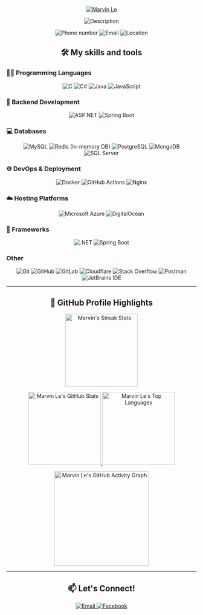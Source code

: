 
<p align="center">
  <a href="https://github.com/marv1n-le">
    <img src="https://readme-typing-svg.demolab.com?font=Poppins&weight=900&size=28&duration=1500&pause=1500&color=E6AF7E&center=true&vCenter=true&width=800&lines=Hi,+I'm+Marvin+Le!;Welcome+to+My+GitHub+Profile!" alt="Marvin Le"/>
  </a>
</p>
<p align="center">
  <img src="https://readme-typing-svg.demolab.com?font=Poppins&weight=700&size=22&pause=1000&color=E2A84E&center=true&vCenter=true&width=800&lines=Passionate+Backend+Developer" alt="Description">
</p>


<p align="center">
  <img src="https://custom-icon-badges.demolab.com/badge/-0377--137--787-orange?style=for-the-badge&logo=phone&logoColor=white" alt="Phone number"/>
  <img src="https://custom-icon-badges.demolab.com/badge/-ducanhle.iter@gmail.com-red?style=for-the-badge&logo=mention&logoColor=white" alt="Email"/>
  <img src="https://custom-icon-badges.demolab.com/badge/Ho%20Chi%20Minh-Viet%20Nam-purple?style=for-the-badge&logo=location&logoColor=white" alt="Location"/>
</p>

<h2 align="center">🛠️ My skills and tools</h2>

<h3>👨‍💻 Programming Languages</h3>
<p align="center">
  <img alt="C" src="https://custom-icon-badges.demolab.com/badge/C-03599C.svg?logo=c-in-hexagon&logoColor=white&style=for-the-badge">
  <img alt="C#" src="https://custom-icon-badges.demolab.com/badge/C%23-68217A.svg?logo=cs2&logoColor=white&style=for-the-badge">
  <img alt="Java" src="https://custom-icon-badges.demolab.com/badge/Java-FF4500.svg?logo=java&logoColor=white&style=for-the-badge">
  <img alt="JavaScript" src="https://img.shields.io/badge/JavaScript-F7DF1E.svg?logo=javascript&logoColor=black&style=for-the-badge">
</p>

<h3>🧰 Backend Development</h3>
<p align="center">
  <img alt="ASP.NET" src="https://img.shields.io/badge/ASP.NET-512BD4.svg?logo=dotnet&logoColor=white&style=for-the-badge">
  <img alt="Spring Boot" src="https://img.shields.io/badge/Spring%20Boot-6DB33F.svg?logo=springboot&logoColor=white&style=for-the-badge">
</p>

<h3>💻 Databases</h3>
<p align="center">
  <img alt="MySQL" src="https://img.shields.io/badge/MySQL-4479A1.svg?logo=mysql&logoColor=white&style=for-the-badge">
  <img alt="Redis (In-memory DB)" src="https://img.shields.io/badge/Redis-DC382D?logo=redis&logoColor=white&style=for-the-badge">
  <img alt="PostgreSQL" src="https://img.shields.io/badge/PostgreSQL-336791.svg?logo=postgresql&logoColor=white&style=for-the-badge">
  <img alt="MongoDB" src="https://img.shields.io/badge/MongoDB-47A248?logo=mongodb&logoColor=white&style=for-the-badge">
  <img alt="SQL Server" src="https://img.shields.io/badge/SQL%20Server-CC2927.svg?logo=microsoft-sql-server&logoColor=white&style=for-the-badge">
</p>

<h3>⚙️ DevOps & Deployment</h3>
<p align="center">
  <img alt="Docker" src="https://img.shields.io/badge/Docker-2496ED?logo=docker&logoColor=white&style=for-the-badge">
  <img alt="GitHub Actions" src="https://img.shields.io/badge/GitHub%20Actions-2088FF?logo=github-actions&logoColor=white&style=for-the-badge">
  <img alt="Nginx" src="https://img.shields.io/badge/Nginx-009639?logo=nginx&logoColor=white&style=for-the-badge">
</p>

<h3>☁️ Hosting Platforms</h3>
<p align="center">
  <img alt="Microsoft Azure" src="https://img.shields.io/badge/Azure-0078D4.svg?logo=microsoftazure&logoColor=white&style=for-the-badge">
  <img alt="DigitalOcean" src="https://img.shields.io/badge/DigitalOcean-0080FF.svg?logo=digitalocean&logoColor=white&style=for-the-badge">
</p>

<h3>🧰 Frameworks</h3>
<p align="center">
  <img alt=".NET" src="https://img.shields.io/badge/.NET-512BD4.svg?logoColor=white&style=for-the-badge">
  <img alt="Spring Boot" src="https://img.shields.io/badge/Spring%20Boot-6DB33F.svg?logo=springboot&logoColor=white&style=for-the-badge">
</p>

<h3>Other</h3>
<p align="center">
  <img alt="Git" src="https://img.shields.io/badge/Git-F05033.svg?logo=git&logoColor=white&style=for-the-badge">
  <img alt="GitHub" src="https://img.shields.io/badge/GitHub-181717.svg?logo=github&logoColor=white&style=for-the-badge">
  <img alt="GitLab" src="https://img.shields.io/badge/GitLab-FC6D26.svg?logo=gitlab&logoColor=white&style=for-the-badge">
  <img alt="Cloudflare" src="https://img.shields.io/badge/Cloudflare-F38020.svg?logo=cloudflare&logoColor=white&style=for-the-badge">
  <img alt="Stack Overflow" src="https://img.shields.io/badge/Stack%20Overflow-FE7A16?logo=stack-overflow&logoColor=white&style=for-the-badge">
  <img alt="Postman" src="https://img.shields.io/badge/Postman-FF6C37?logo=postman&logoColor=white&style=for-the-badge">
  <img alt="JetBrains IDE" src="https://img.shields.io/badge/JetBrains%20IDE-000000?logo=jetbrains&logoColor=white&style=for-the-badge">

</p>

---

<h2 align="center">🌟 GitHub Profile Highlights</h2>

<p align="center">
  <a href="https://github.com/marv1n-le">
    <img 
      alt="Marvin's Streak Stats" 
      src="https://github-readme-streak-stats-9m8ugfa77-denvercoder1.vercel.app/?user=marv1n-le&theme=monokai-metallian&hide_border=true" 
      height="192px"/>
  </a>
</p>

<!-- GitHub Profile Stats Section -->
<p align="center">
  <!-- GitHub Stats Card -->
  <a href="https://github.com/anuraghazra/github-readme-stats">
    <img 
      alt="Marvin Le's GitHub Stats" 
      src="https://denvercoder1-github-readme-stats.vercel.app/api/?username=marv1n-le&show_icons=true&include_all_commits=true&count_private=true&theme=react&hide_border=true&bg_color=1F222E&title_color=F85D7F&icon_color=F8D866" 
      height="192px"/>
  </a>
  
  <!-- Top Languages Card -->
  <a href="https://github.com/anuraghazra/github-readme-stats">
    <img 
      alt="Marvin Le's Top Languages" 
      src="https://denvercoder1-github-readme-stats.vercel.app/api/top-langs/?username=marv1n-le&langs_count=8&layout=compact&theme=react&hide_border=true&bg_color=1F222E&title_color=F85D7F&icon_color=F8D866&hide=Jupyter%20Notebook,Roff" 
      height="192px"/>
  </a>
  
  <br/>

  <p align="center">
  <a href="https://github.com/marv1n-le">
    <img 
      alt="Marvin Le's GitHub Activity Graph"
      src="https://github-readme-activity-graph.vercel.app/graph?username=marv1n-le&custom_title=Marvin%20Le%27s%20GitHub%20Activity%20Graph&bg_color=1F222E&color=7F3FBF&line=7F3FBF&point=7F3FBF&area_color=FFFFFF&title_color=F85D7F&area=true" 
      height="250px"/>
  </a>
</p>

---

<h2 align="center">📫 Let's Connect!</h2>
<p align="center">
  <a href="mailto:ducanhle.iter@gmail.com">
    <img alt="Email" src="https://img.shields.io/badge/-ducanhle.iter@gmail.com-D14836?style=for-the-badge&logo=gmail&logoColor=white">
  </a>
  <a href="https://www.facebook.com/duwcsanhh">
    <img alt="Facebook" src="https://img.shields.io/badge/-Facebook-1877F2?style=for-the-badge&logo=facebook&logoColor=white">
  </a>
</p>
